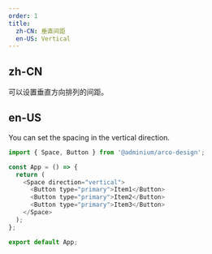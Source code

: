 ```yaml
---
order: 1
title:
  zh-CN: 垂直间距
  en-US: Vertical
---
```


## zh-CN

可以设置垂直方向排列的间距。

## en-US

You can set the spacing in the vertical direction.

```js
import { Space, Button } from '@adminium/arco-design';

const App = () => {
  return (
    <Space direction="vertical">
      <Button type="primary">Item1</Button>
      <Button type="primary">Item2</Button>
      <Button type="primary">Item3</Button>
    </Space>
  );
};

export default App;
```
